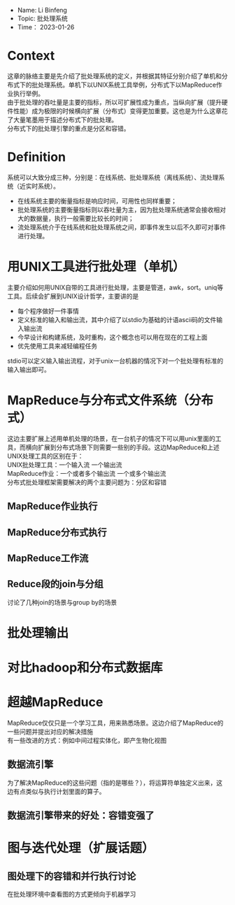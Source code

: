- Name:    Li Binfeng
- Topic:   批处理系统
- Time：   2023-01-26
# Context
这章的脉络主要是先介绍了批处理系统的定义，并根据其特征分别介绍了单机和分布式下的批处理系统。单机下以UNIX系统工具举例，分布式下以MapReduce作业执行举例。  
由于批处理的吞吐量是主要的指标，所以可扩展性成为重点，当纵向扩展（提升硬件性能）成为极限的时候横向扩展（分布式）变得更加重要。这也是为什么这章花了大量笔墨用于描述分布式下的批处理。  
分布式下的批处理引擎的重点是分区和容错。
# Definition
系统可以大致分成三种，分别是：在线系统、批处理系统（离线系统）、流处理系统（近实时系统）。  
- 在线系统主要的衡量指标是响应时间，可用性也同样重要；  
- 批处理系统的主要衡量指标则以吞吐量为主，因为批处理系统通常会接收相对大的数据量，执行一般需要比较长的时间；  
- 流处理系统介于在线系统和批处理系统之间，即事件发生以后不久即可对事件进行处理。  

# 用UNIX工具进行批处理（单机）
主要介绍如何用UNIX自带的工具进行批处理，主要是管道，awk，sort。uniq等工具。后续会扩展到UNIX设计哲学，主要讲的是
- 每个程序做好一件事情
- 定义标准的输入和输出流，其中介绍了以stdio为基础的计语ascii码的文件输入输出流
- 今早设计和构建系统，及时重构，这个概念也可以用在现在的工程上面
- 优先使用工具来减轻编程任务

stdio可以定义输入输出流程，对于unix一台机器的情况下对一个批处理有标准的输入输出即可。

# MapReduce与分布式文件系统（分布式）
这边主要扩展上述用单机处理的场景，在一台机子的情况下可以用unix里面的工具，而横向扩展到分布式场景下则需要一些别的手段。这边MapReduce和上述UNIX处理工具的区别在于：  
UNIX批处理工具：一个输入流  一个输出流  
MapReduce作业：一个或者多个输出流  一个或多个输出流  
分布式批处理框架需要解决的两个主要问题为：分区和容错

## MapReduce作业执行

## MapReduce分布式执行

## MapReduce工作流

## Reduce段的join与分组
讨论了几种join的场景与group by的场景

# 批处理输出

# 对比hadoop和分布式数据库  

# 超越MapReduce
MapReduce仅仅只是一个学习工具，用来熟悉场景。这边介绍了MapReduce的一些问题并提出对应的解决措施  
有一些改进的方式：例如中间过程实体化，即产生物化视图  

## 数据流引擎
为了解决MapReduce的这些问题（指的是哪些？），将运算符单独定义出来，这边有点类似与执行计划里面的算子。  

## 数据流引擎带来的好处：容错变强了

# 图与迭代处理（扩展话题）
## 图处理下的容错和并行执行讨论
在批处理环境中查看图的方式更倾向于机器学习